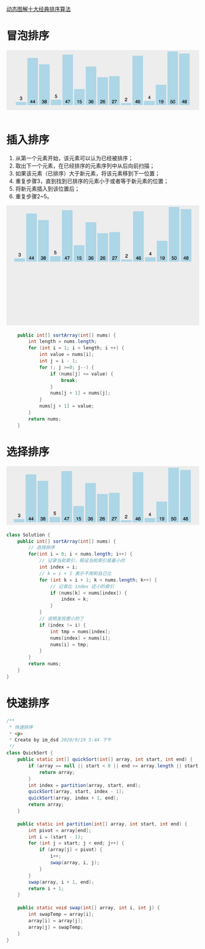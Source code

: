 [动态图解十大经典排序算法](https://mp.weixin.qq.com/s/HQg3BzzQfJXcWyltsgOfCQ)

# 冒泡排序

![在这里插入图片描述](images/aHR0cHM6Ly9pbWFnZXMyMDE3LmNuYmxvZ3MuY29tL2Jsb2cvODQ5NTg5LzIwMTcxMC84NDk1ODktMjAxNzEwMTUyMjMyMzg0NDktMjE0NjE2OTE5Ny5naWY.gif)

```java

```

# 插入排序

1. 从第一个元素开始，该元素可以认为已经被排序；
2. 取出下一个元素，在已经排序的元素序列中从后向前扫描；
3. 如果该元素（已排序）大于新元素，将该元素移到下一位置；
4. 重复步骤3，直到找到已排序的元素小于或者等于新元素的位置；
5. 将新元素插入到该位置后；
6. 重复步骤2~5。

![img](images/849589-20171015225645277-1151100000-20200628120137771.gif)

```java
    public int[] sortArray(int[] nums) {
        int length = nums.length;
        for (int i = 1; i < length; i ++) {
            int value = nums[i];
            int j = i - 1;
            for (; j >=0; j--) {
                if (nums[j] <= value) {
                    break;
                }
                nums[j + 1] = nums[j];
            }
            nums[j + 1] = value;
        }
        return nums;
    }
```



# 选择排序



![img](images/849589-20171015224719590-1433219824.gif)

```java
class Solution {
    public int[] sortArray(int[] nums) {
        // 选择排序
        for(int i = 0; i < nums.length; i++) {
            // 记录当前索引，假设当前索引是最小的
            int index = i;
            // k = i + 1 表示不用和自己比
            for (int k = i + 1; k < nums.length; k++) {
                // 记录比 index 还小的索引
                if (nums[k] < nums[index]) {
                    index = k;
                }
            }
            // 说明发现更小的了
            if (index != i) {
                int tmp = nums[index];
                nums[index] = nums[i];
                nums[i] = tmp;
            }
        }
        return nums;
    }
}
```

# 快速排序

```java
/**
 * 快速排序
 * <p>
 * Create by im_dsd 2020/9/19 5:44 下午
 */
class QuickSort {
    public static int[] quickSort(int[] array, int start, int end) {
        if (array == null || start < 0 || end >= array.length || start >= end) {
            return array;
        }
        int index = partition(array, start, end);
        quickSort(array, start, index - 1);
        quickSort(array, index + 1, end);
        return array;
    }

    public static int partition(int[] array, int start, int end) {
        int pivot = array[end];
        int i = (start - 1);
        for (int j = start; j < end; j++) {
            if (array[j] < pivot) {
                i++;
                swap(array, i, j);
            }
        }
        swap(array, i + 1, end);
        return i + 1;
    }

    public static void swap(int[] array, int i, int j) {
        int swapTemp = array[i];
        array[i] = array[j];
        array[j] = swapTemp;
    }
}
```

